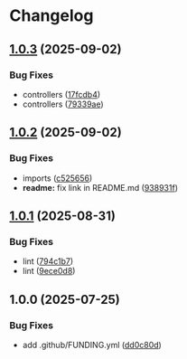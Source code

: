# Changelog

## [1.0.3](https://github.com/MaksymStoianov/appsscript-boot/compare/v1.0.2...v1.0.3) (2025-09-02)


### Bug Fixes

* controllers ([17fcdb4](https://github.com/MaksymStoianov/appsscript-boot/commit/17fcdb415ee0e7cec98976ff7b0dd6270b78cf02))
* controllers ([79339ae](https://github.com/MaksymStoianov/appsscript-boot/commit/79339ae8109af400ed2e1eb3580f2d2f2cb1946a))

## [1.0.2](https://github.com/MaksymStoianov/appsscript-boot/compare/v1.0.1...v1.0.2) (2025-09-02)


### Bug Fixes

* imports ([c525656](https://github.com/MaksymStoianov/appsscript-boot/commit/c5256565d84c6cd53aa36dd1312d7880044af84a))
* **readme:** fix link in README.md ([938931f](https://github.com/MaksymStoianov/appsscript-boot/commit/938931f39fd3646f2d5b17345d503dd27a6601e3))

## [1.0.1](https://github.com/MaksymStoianov/appsscript-boot/compare/v1.0.0...v1.0.1) (2025-08-31)


### Bug Fixes

* lint ([794c1b7](https://github.com/MaksymStoianov/appsscript-boot/commit/794c1b760aac01e7124c8561d44f42fef69fdf91))
* lint ([9ece0d8](https://github.com/MaksymStoianov/appsscript-boot/commit/9ece0d8733025d82ba75baf0489001c37776b511))

## 1.0.0 (2025-07-25)

### Bug Fixes

- add .github/FUNDING.yml ([dd0c80d](https://github.com/MaksymStoianov/appsscript-boot/commit/dd0c80dfa183001b62cfcd40a1709282b52c5f7c))
